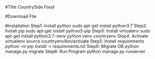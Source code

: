 #Title
CountrySide Food 

#Download File


#Installation
Step1: Install python
        sudo apt-get install python3.7
Step2: Install pip
        sudo apt-get install python3-pip
Step3: Install virtualenv
        sudo apt-get install python3.7-venv
        python venv countryenv
Step4: Activate virtualenv
        source countryenv/bin/activate
Step5: Install requirements
        python -m pip install -r requirements.txt
Step6: Migrate DB
        python manage.py migrate
Step6: Run Program
        python manage.py runserver